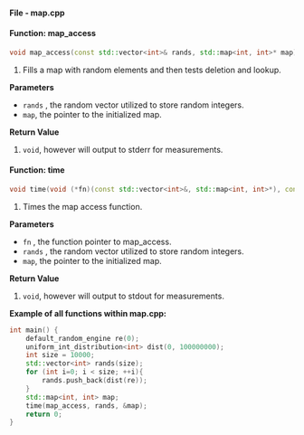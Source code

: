 #### File - map.cpp


#### Function: map_access

```cpp
void map_access(const std::vector<int>& rands, std::map<int, int>* map)
```

1) Fills a map with random elements and then tests deletion and lookup.

**Parameters**
- `rands` , the random vector utilized to store random integers.
- `map`, the pointer to the initialized map.

**Return Value**

1) `void`, however will output to stderr for measurements.

#### Function: time

```cpp
void time(void (*fn)(const std::vector<int>&, std::map<int, int>*), const std::vector<int>& rands, std::map<int, int>*map)
```

1) Times the map access function.

**Parameters**
- `fn` , the function pointer to map_access.
- `rands` , the random vector utilized to store random integers.
- `map`, the pointer to the initialized map.

**Return Value**

1) `void`, however will output to stdout for measurements.

**Example of all functions within map.cpp:**
```cpp
int main() {
    default_random_engine re(0); 
    uniform_int_distribution<int> dist(0, 100000000);
    int size = 10000;
    std::vector<int> rands(size);
    for (int i=0; i < size; ++i){
        rands.push_back(dist(re));
    }
    std::map<int, int> map;
    time(map_access, rands, &map);
    return 0;
}
```
